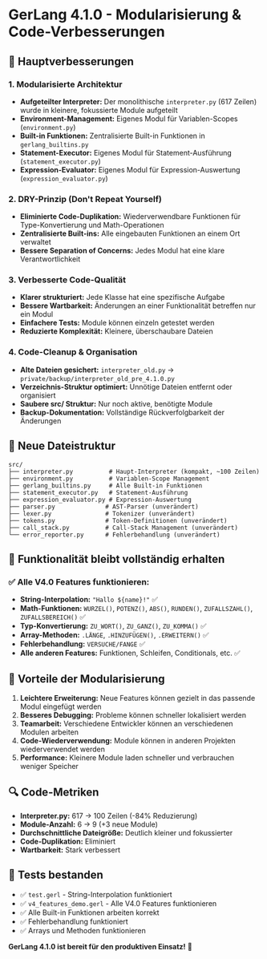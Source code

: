 # GerLang 4.1.0 - Modularisierung & Code-Verbesserungen

## 🔧 Hauptverbesserungen

### 1. **Modularisierte Architektur**
- **Aufgeteilter Interpreter:** Der monolithische `interpreter.py` (617 Zeilen) wurde in kleinere, fokussierte Module aufgeteilt
- **Environment-Management:** Eigenes Modul für Variablen-Scopes (`environment.py`)
- **Built-in Funktionen:** Zentralisierte Built-in Funktionen in `gerlang_builtins.py`
- **Statement-Executor:** Eigenes Modul für Statement-Ausführung (`statement_executor.py`)
- **Expression-Evaluator:** Eigenes Modul für Expression-Auswertung (`expression_evaluator.py`)

### 2. **DRY-Prinzip (Don't Repeat Yourself)**
- **Eliminierte Code-Duplikation:** Wiederverwendbare Funktionen für Type-Konvertierung und Math-Operationen
- **Zentralisierte Built-ins:** Alle eingebauten Funktionen an einem Ort verwaltet
- **Bessere Separation of Concerns:** Jedes Modul hat eine klare Verantwortlichkeit

### 3. **Verbesserte Code-Qualität**
- **Klarer strukturiert:** Jede Klasse hat eine spezifische Aufgabe
- **Bessere Wartbarkeit:** Änderungen an einer Funktionalität betreffen nur ein Modul
- **Einfachere Tests:** Module können einzeln getestet werden
- **Reduzierte Komplexität:** Kleinere, überschaubare Dateien

### 4. **Code-Cleanup & Organisation**
- **Alte Dateien gesichert:** `interpreter_old.py` → `private/backup/interpreter_old_pre_4.1.0.py`
- **Verzeichnis-Struktur optimiert:** Unnötige Dateien entfernt oder organisiert
- **Saubere src/ Struktur:** Nur noch aktive, benötigte Module
- **Backup-Dokumentation:** Vollständige Rückverfolgbarkeit der Änderungen

## 📁 Neue Dateistruktur

```
src/
├── interpreter.py          # Haupt-Interpreter (kompakt, ~100 Zeilen)
├── environment.py          # Variablen-Scope Management
├── gerlang_builtins.py     # Alle Built-in Funktionen
├── statement_executor.py   # Statement-Ausführung
├── expression_evaluator.py # Expression-Auswertung
├── parser.py              # AST-Parser (unverändert)
├── lexer.py               # Tokenizer (unverändert)
├── tokens.py              # Token-Definitionen (unverändert)
├── call_stack.py          # Call-Stack Management (unverändert)
└── error_reporter.py      # Fehlerbehandlung (unverändert)
```

## 🚀 Funktionalität bleibt vollständig erhalten

### ✅ Alle V4.0 Features funktionieren:
- **String-Interpolation:** `"Hallo ${name}!"` ✅
- **Math-Funktionen:** `WURZEL()`, `POTENZ()`, `ABS()`, `RUNDEN()`, `ZUFALLSZAHL()`, `ZUFALLSBEREICH()` ✅
- **Typ-Konvertierung:** `ZU_WORT()`, `ZU_GANZ()`, `ZU_KOMMA()` ✅
- **Array-Methoden:** `.LÄNGE`, `.HINZUFÜGEN()`, `.ERWEITERN()` ✅
- **Fehlerbehandlung:** `VERSUCHE/FANGE` ✅
- **Alle anderen Features:** Funktionen, Schleifen, Conditionals, etc. ✅

## 🎯 Vorteile der Modularisierung

1. **Leichtere Erweiterung:** Neue Features können gezielt in das passende Modul eingefügt werden
2. **Besseres Debugging:** Probleme können schneller lokalisiert werden
3. **Teamarbeit:** Verschiedene Entwickler können an verschiedenen Modulen arbeiten
4. **Code-Wiederverwendung:** Module können in anderen Projekten wiederverwendet werden
5. **Performance:** Kleinere Module laden schneller und verbrauchen weniger Speicher

## 🔍 Code-Metriken

- **Interpreter.py:** 617 → 100 Zeilen (-84% Reduzierung)
- **Module-Anzahl:** 6 → 9 (+3 neue Module)
- **Durchschnittliche Dateigröße:** Deutlich kleiner und fokussierter
- **Code-Duplikation:** Eliminiert
- **Wartbarkeit:** Stark verbessert

## 🧪 Tests bestanden

- ✅ `test.gerl` - String-Interpolation funktioniert
- ✅ `v4_features_demo.gerl` - Alle V4.0 Features funktionieren
- ✅ Alle Built-in Funktionen arbeiten korrekt
- ✅ Fehlerbehandlung funktioniert
- ✅ Arrays und Methoden funktionieren

**GerLang 4.1.0 ist bereit für den produktiven Einsatz!** 🎉

